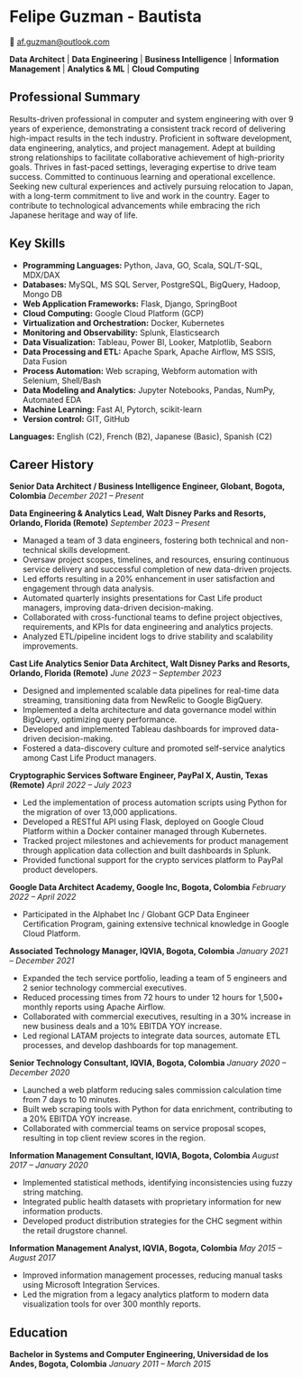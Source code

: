 # Felipe Guzman - Bautista
📧 af.guzman@outlook.com

**Data Architect** | **Data Engineering** | **Business Intelligence** | **Information Management** | **Analytics & ML** | **Cloud Computing**

## Professional Summary
Results-driven professional in computer and system engineering with over 9 years of experience, demonstrating a consistent track record of delivering high-impact results in the tech industry. Proficient in software development, data engineering, analytics, and project management. Adept at building strong relationships to facilitate collaborative achievement of high-priority goals. Thrives in fast-paced settings, leveraging expertise to drive team success. Committed to continuous learning and operational excellence. Seeking new cultural experiences and actively pursuing relocation to Japan, with a long-term commitment to live and work in the country. Eager to contribute to technological advancements while embracing the rich Japanese heritage and way of life.

## Key Skills
- **Programming Languages:** Python, Java, GO, Scala, SQL/T-SQL, MDX/DAX
- **Databases:** MySQL, MS SQL Server, PostgreSQL, BigQuery, Hadoop, Mongo DB
- **Web Application Frameworks:** Flask, Django, SpringBoot
- **Cloud Computing:** Google Cloud Platform (GCP)
- **Virtualization and Orchestration:** Docker, Kubernetes
- **Monitoring and Observability:** Splunk, Elasticsearch
- **Data Visualization:** Tableau, Power BI, Looker, Matplotlib, Seaborn
- **Data Processing and ETL:** Apache Spark, Apache Airflow, MS SSIS, Data Fusion 
- **Process Automation:** Web scraping, Webform automation with Selenium, Shell/Bash
- **Data Modeling and Analytics:** Jupyter Notebooks, Pandas, NumPy, Automated EDA
- **Machine Learning:** Fast AI, Pytorch, scikit-learn
- **Version control:** GIT, GitHub

**Languages:** English (C2), French (B2), Japanese (Basic), Spanish (C2)

## Career History

**Senior Data Architect / Business Intelligence Engineer, Globant, Bogota, Colombia**
*December 2021 – Present*

**Data Engineering & Analytics Lead, Walt Disney Parks and Resorts, Orlando, Florida (Remote)**
*September 2023 – Present*
- Managed a team of 3 data engineers, fostering both technical and non-technical skills development.
- Oversaw project scopes, timelines, and resources, ensuring continuous service delivery and successful completion of new data-driven projects.
- Led efforts resulting in a 20% enhancement in user satisfaction and engagement through data analysis.
- Automated quarterly insights presentations for Cast Life product managers, improving data-driven decision-making.
- Collaborated with cross-functional teams to define project objectives, requirements, and KPIs for data engineering and analytics projects.
- Analyzed ETL/pipeline incident logs to drive stability and scalability improvements.

**Cast Life Analytics Senior Data Architect, Walt Disney Parks and Resorts, Orlando, Florida (Remote)**
*June 2023 – September 2023*
- Designed and implemented scalable data pipelines for real-time data streaming, transitioning data from NewRelic to Google BigQuery.
- Implemented a delta architecture and data governance model within BigQuery, optimizing query performance.
- Developed and implemented Tableau dashboards for improved data-driven decision-making.
- Fostered a data-discovery culture and promoted self-service analytics among Cast Life Product managers.

**Cryptographic Services Software Engineer, PayPal X, Austin, Texas (Remote)**
*April 2022 – July 2023*
- Led the implementation of process automation scripts using Python for the migration of over 13,000 applications.
- Developed a RESTful API using Flask, deployed on Google Cloud Platform within a Docker container managed through Kubernetes.
- Tracked project milestones and achievements for product management through application data collection and built dashboards in Splunk.
- Provided functional support for the crypto services platform to PayPal product developers.

**Google Data Architect Academy, Google Inc, Bogota, Colombia**
*February 2022 – April 2022*
- Participated in the Alphabet Inc / Globant GCP Data Engineer Certification Program, gaining extensive technical knowledge in Google Cloud Platform.

**Associated Technology Manager, IQVIA, Bogota, Colombia**
*January 2021 – December 2021*
- Expanded the tech service portfolio, leading a team of 5 engineers and 2 senior technology commercial executives.
- Reduced processing times from 72 hours to under 12 hours for 1,500+ monthly reports using Apache Airflow.
- Collaborated with commercial executives, resulting in a 30% increase in new business deals and a 10% EBITDA YOY increase.
- Led regional LATAM projects to integrate data sources, automate ETL processes, and develop dashboards for top management.

**Senior Technology Consultant, IQVIA, Bogota, Colombia**
*January 2020 – December 2020*
- Launched a web platform reducing sales commission calculation time from 7 days to 10 minutes.
- Built web scraping tools with Python for data enrichment, contributing to a 20% EBITDA YOY increase.
- Collaborated with commercial teams on service proposal scopes, resulting in top client review scores in the region.

**Information Management Consultant, IQVIA, Bogota, Colombia**
*August 2017 – January 2020*
- Implemented statistical methods, identifying inconsistencies using fuzzy string matching.
- Integrated public health datasets with proprietary information for new information products.
- Developed product distribution strategies for the CHC segment within the retail drugstore channel.

**Information Management Analyst, IQVIA, Bogota, Colombia**
*May 2015 – August 2017*
- Improved information management processes, reducing manual tasks using Microsoft Integration Services.
- Led the migration from a legacy analytics platform to modern data visualization tools for over 300 monthly reports.

## Education
**Bachelor in Systems and Computer Engineering, Universidad de los Andes, Bogota, Colombia**
*January 2011 – March 2015*
